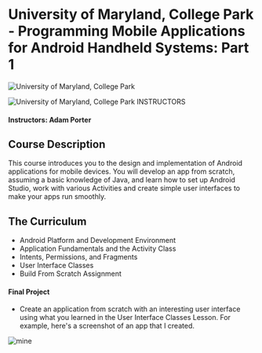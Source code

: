 # University of Maryland, College Park - Programming Mobile Applications for Android Handheld Systems: Part 1

![University of Maryland, College Park](https://i.imgur.com/HmY90bD.png)

![University of Maryland, College Park](http://i.imgur.com/Qktqnu1.png) INSTRUCTORS
#### Instructors: Adam Porter

## Course Description

This course introduces you to the design and implementation of Android applications for mobile devices. You will develop an app from scratch, assuming a basic knowledge of Java, and learn how to set up Android Studio, work with various Activities and create simple user interfaces to make your apps run smoothly.

## The Curriculum

- Android Platform and Development Environment
- Application Fundamentals and the Activity Class
- Intents, Permissions, and Fragments
- User Interface Classes
- Build From Scratch Assignment

#### Final Project

- Create an application from scratch with an interesting user interface using what you learned in the User Interface Classes Lesson. For example, here's a screenshot of an app that I created.

<img src="https://i.imgur.com/hwO0T88.png" alt="mine">
